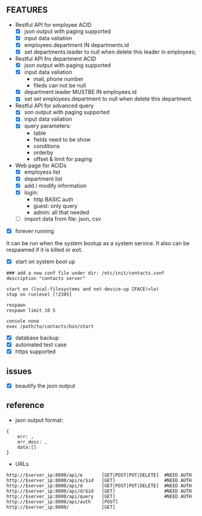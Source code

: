 ## FEATURES

- Restful API for employee ACID
	- [x] json output with paging supported
	- [x] input data valiation
	- [x] employees.department IN departments.id
	- [x] set departments.leader to null when delete this leader in employees;

- Restful API fro department ACID
	- [x] json output with paging supported
	- [x] input data valiation
		- mail, phone number
		- fileds can not be null
	- [x] department.leader MUSTBE IN employees.id
	- [x] set set employees.department to null when delete this department.

- Restful API for advanced query
	- [x] son output with paging supported
	- [x] input data valiation
	- [x] query parameters:
		- table
		- fields need to be show
		- conditions
		- orderby
		- offset & limit for paging

- Web page for ACIDs
	- [x] employess list
	- [x] department list
	- [x] add / modify information
	- [x] login:
		- http BASIC auth
		- guest: only query
		- admin: all that needed
	- [ ] import data from file: json, csv

- [x] forever running

It can be run when the system bootup as a system service. It also can be respawned if it is killed or exit. 

- [x] start on system boot up

```
### add a new conf file under dir: /etc/init/contacts.conf
description "contacts server"

start on (local-filesystems and net-device-up IFACE!=lo)
stop on runlevel [!2345]

respawn
respawn limit 10 5

console none
exec /path/to/contacts/bin/start

```

- [x] database backup
- [x] automated test case
- [x] https supported

## issues
- [x] beautify the json output


## reference
- json output format:

````
{
    err: , 
    err_desc: , 
    data:[]
}
````

- URLs

````
http://$server_ip:8000/api/e       [GET|POST|PUT|DELETE]  #NEED AUTH
http://$server_ip:8000/api/e/$id   [GET]                  #NEED AUTH
http://$server_ip:8000/api/d       [GET|POST|PUT|DELETE]  #NEED AUTH
http://$server_ip:8000/api/d/$id   [GET]                  #NEED AUTH
http://$server_ip:8000/api/query   [GET]                  #NEED AUTH
http://$server_ip:8000/api/auth    [POST]
http://$server_ip:8000/            [GET]                  
````
